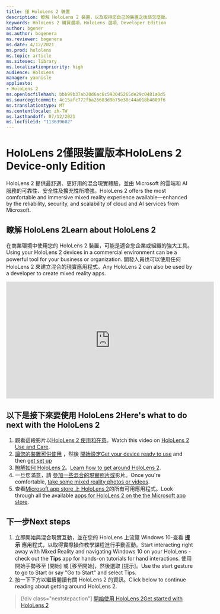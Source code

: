 ```yaml
---
title: 僅 HoloLens 2 裝置
description: 瞭解 HoloLens 2 裝置，以及取得您自己的裝置之後該怎麼做。
keywords: HoloLens 2 購買選項、HoloLens 選項、Developer Edition
author: bgener
ms.author: bogenera
ms.reviewer: bogenera
ms.date: 4/12/2021
ms.prod: hololens
ms.topic: article
ms.sitesec: library
ms.localizationpriority: high
audience: HoloLens
manager: yannisle
appliesto:
- HoloLens 2
ms.openlocfilehash: bbb99b37ab20d6ac8c593045265de29c0481a0d5
ms.sourcegitcommit: 4c15afc772fba26683d9b75e38c44a018b4889f6
ms.translationtype: MT
ms.contentlocale: zh-TW
ms.lasthandoff: 07/12/2021
ms.locfileid: "113639602"
---
```

# <a name="hololens-2-device-only-edition"></a><span data-ttu-id="4d3b0-104">HoloLens 2僅限裝置版本</span><span class="sxs-lookup"><span data-stu-id="4d3b0-104">HoloLens 2 Device-only Edition</span></span>

<span data-ttu-id="4d3b0-105">HoloLens 2 提供最舒適、更好用的混合現實體驗，並由 Microsoft 的雲端和 AI 服務的可靠性、安全性及擴充性所增強。</span><span class="sxs-lookup"><span data-stu-id="4d3b0-105">HoloLens 2 offers the most comfortable and immersive mixed reality experience available—enhanced by the reliability, security, and scalability of cloud and AI services from Microsoft.</span></span>

## <a name="learn-about-hololens-2"></a><span data-ttu-id="4d3b0-106">瞭解 HoloLens 2</span><span class="sxs-lookup"><span data-stu-id="4d3b0-106">Learn about HoloLens 2</span></span>
<span data-ttu-id="4d3b0-107">在商業環境中使用您的 HoloLens 2 裝置，可能是適合您企業或組織的強大工具。</span><span class="sxs-lookup"><span data-stu-id="4d3b0-107">Using your HoloLens 2 devices in a commercial environment can be a powerful tool for your business or organization.</span></span> <span data-ttu-id="4d3b0-108">開發人員也可以使用任何 HoloLens 2 來建立混合的現實應用程式。</span><span class="sxs-lookup"><span data-stu-id="4d3b0-108">Any HoloLens 2 can also be used by a developer to create mixed reality apps.</span></span>

<iframe width="560" height="315" src="https://www.youtube.com/embed/XwOnHqiNAeU" frameborder="0" allow="accelerometer; autoplay; clipboard-write; encrypted-media; gyroscope; picture-in-picture" allowfullscreen></iframe>

## <a name="heres-what-to-do-next-with-the-hololens-2"></a><span data-ttu-id="4d3b0-109">以下是接下來要使用 HoloLens 2</span><span class="sxs-lookup"><span data-stu-id="4d3b0-109">Here's what to do next with the HoloLens 2</span></span>

1. <span data-ttu-id="4d3b0-110">觀看這段影片以[HoloLens 2 使用和在意](/hololens/hololens2-maintenance##HoloLens-2-Use-and-Care)。</span><span class="sxs-lookup"><span data-stu-id="4d3b0-110">Watch this video on [HoloLens 2 Use and Care](/hololens/hololens2-maintenance##HoloLens-2-Use-and-Care).</span></span>
1. <span data-ttu-id="4d3b0-111">[讓您的裝置可供使用](/hololens/hololens2-setup) ，然後 [開始設定](/hololens/hololens2-start)</span><span class="sxs-lookup"><span data-stu-id="4d3b0-111">[Get your device ready to use](/hololens/hololens2-setup) and then [get set up](/hololens/hololens2-start)</span></span>
1. <span data-ttu-id="4d3b0-112">[瞭解如何 HoloLens 2](/hololens/holographic-home)。</span><span class="sxs-lookup"><span data-stu-id="4d3b0-112">[Learn how to get around HoloLens 2](/hololens/holographic-home).</span></span>
1. <span data-ttu-id="4d3b0-113">一旦您滿意，請 [參加一些混合的現實照片或](/hololens/holographic-photos-and-videos)影片。</span><span class="sxs-lookup"><span data-stu-id="4d3b0-113">Once you're comfortable, [take some mixed reality photos or videos](/hololens/holographic-photos-and-videos).</span></span>
1. <span data-ttu-id="4d3b0-114">查看[Microsoft app store 上 HoloLens 2](/hololens/holographic-store-apps)的所有可用應用程式。</span><span class="sxs-lookup"><span data-stu-id="4d3b0-114">Look through all the available [apps for HoloLens 2 on the the Microsoft app store](/hololens/holographic-store-apps).</span></span>

## <a name="next-steps"></a><span data-ttu-id="4d3b0-115">下一步</span><span class="sxs-lookup"><span data-stu-id="4d3b0-115">Next steps</span></span>

1. <span data-ttu-id="4d3b0-116">立即開始與混合現實互動，並在您的 HoloLens 上流覽 Windows 10-查看 **提示** 應用程式，以取得實際操作教學課程進行手動互動。</span><span class="sxs-lookup"><span data-stu-id="4d3b0-116">Start interacting right away with Mixed Reality and navigating Windows 10 on your HoloLens - check out the **Tips** app for hands-on tutorials for hand interactions.</span></span> <span data-ttu-id="4d3b0-117">使用開始手勢移至 [開始] 或 [移至開始]，然後選取 [提示]。</span><span class="sxs-lookup"><span data-stu-id="4d3b0-117">Use the start gesture to go to Start or say "Go to Start" and select Tips.</span></span>
1. <span data-ttu-id="4d3b0-118">按一下下方以繼續閱讀有關 HoloLens 2 的資訊。</span><span class="sxs-lookup"><span data-stu-id="4d3b0-118">Click below to continue reading about getting around HoloLens 2.</span></span>

> [!div class="nextstepaction"]
> [<span data-ttu-id="4d3b0-119">開始使用 HoloLens 2</span><span class="sxs-lookup"><span data-stu-id="4d3b0-119">Get started with HoloLens 2</span></span>](hololens2-basic-usage.md)